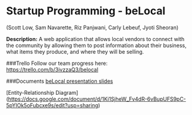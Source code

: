 Startup Programming - beLocal
=======

(Scott Low, Sam Navarette, Riz Panjwani, Carly Lebeuf, Jyoti Sheoran)

**Description:**  A web application that allows local vendors to connect with the community by allowing them to post information about their business, what items they produce, and where they will be selling.


###Trello 
Follow our team progress here: https://trello.com/b/3ivzzaQ3/belocal

###Documents
[beLocal presentation slides](https://docs.google.com/presentation/d/127o2roBkdHE7jTACNYLP7jXUE_X0euAElPQksTqPJ3A/edit?usp=sharing)

[Entity-Relationship Diagram] (https://docs.google.com/document/d/1Ki1SjheW_Fv4dR-6vBupUFS9pC-5pYIOk5oFubcxe9s/edit?usp=sharing)
